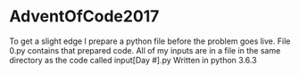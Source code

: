 # AdventOfCode2017
To get a slight edge I prepare a python file before the problem goes live.  File 0.py contains that prepared code.
All of my inputs are in a file in the same directory as the code called input[Day #].py
Written in python 3.6.3
